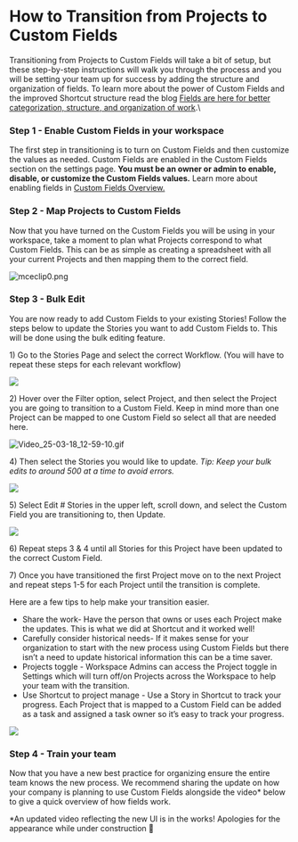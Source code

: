 # How to Transition from Projects to Custom Fields

Transitioning from Projects to Custom Fields will take a bit of setup, but these step-by-step instructions will walk you through the process and you will be setting your team up for success by adding the structure and organization of fields. To learn more about the power of Custom Fields and the improved Shortcut structure read the blog [Fields are here for better categorization, structure, and organization of work](https://shortcut.com/blog/fields-release).\


### Step 1 - Enable Custom Fields in your workspace <a href="#h_01jpmyqp38by7rq4rgm0cq4gwp" id="h_01jpmyqp38by7rq4rgm0cq4gwp"></a>

The first step in transitioning is to turn on Custom Fields and then customize the values as needed. Custom Fields are enabled in the Custom Fields section on the settings page. **You must be an owner or admin to enable, disable, or customize the Custom Fields values.** Learn more about enabling fields in [Custom Fields Overview.](https://help.shortcut.com/hc/en-us/articles/4423932934804)

### Step 2 - Map Projects to Custom Fields <a href="#h_01jpmyqp38q2esa3enh1jvjqs4" id="h_01jpmyqp38q2esa3enh1jvjqs4"></a>

Now that you have turned on the Custom Fields you will be using in your workspace, take a moment to plan what Projects correspond to what Custom Fields. This can be as simple as creating a spreadsheet with all your current Projects and then mapping them to the correct field.

![mceclip0.png](https://help.shortcut.com/hc/article_attachments/4463349697428)

### Step 3 - Bulk Edit <a href="#h_01jpmyqp399dt1f87sk2tr6vyb" id="h_01jpmyqp399dt1f87sk2tr6vyb"></a>

You are now ready to add Custom Fields to your existing Stories! Follow the steps below to update the Stories you want to add Custom Fields to. This will be done using the bulk editing feature.&#x20;

1\) Go to the Stories Page and select the correct Workflow. (You will have to repeat these steps for each relevant workflow)

![](https://help.shortcut.com/hc/article_attachments/35772749662868)

2\) Hover over the Filter option, select Project, and then select the Project you are going to transition to a Custom Field. Keep in mind more than one Project can be mapped to one Custom Field so select all that are needed here.&#x20;

![Video\_25-03-18\_12-59-10.gif](https://help.shortcut.com/hc/article_attachments/35772760904084)

4\) Then select the Stories you would like to update. _Tip: Keep your bulk edits to around 500 at a time to avoid errors._

![](https://help.shortcut.com/hc/article_attachments/35772749664276)

5\) Select Edit # Stories in the upper left, scroll down, and select the Custom Field you are transitioning to, then Update.

![](https://help.shortcut.com/hc/article_attachments/35772749666580)

6\) Repeat steps 3 & 4 until all Stories for this Project have been updated to the correct Custom Field.

7\) Once you have transitioned the first Project move on to the next Project and repeat steps 1-5 for each Project until the transition is complete.

Here are a few tips to help make your transition easier.

* Share the work- Have the person that owns or uses each Project make the updates. This is what we did at Shortcut and it worked well!
* Carefully consider historical needs- If it makes sense for your organization to start with the new process using Custom Fields but there isn’t a need to update historical information this can be a time saver.
* Projects toggle - Workspace Admins can access the Project toggle in Settings which will turn off/on Projects across the Workspace to help your team with the transition.
* Use Shortcut to project manage - Use a Story in Shortcut to track your progress. Each Project that is mapped to a Custom Field can be added as a task and assigned a task owner so it’s easy to track your progress.

![](https://help.shortcut.com/hc/article_attachments/35772760908948)

### Step 4 - Train your team <a href="#h_01jpmyqp39k14961nn742t89ys" id="h_01jpmyqp39k14961nn742t89ys"></a>

Now that you have a new best practice for organizing ensure the entire team knows the new process. We recommend sharing the update on how your company is planning to use Custom Fields alongside the video\* below to give a quick overview of how fields work.&#x20;

\*An updated video reflecting the new UI is in the works! Apologies for the appearance while under construction 🚧
